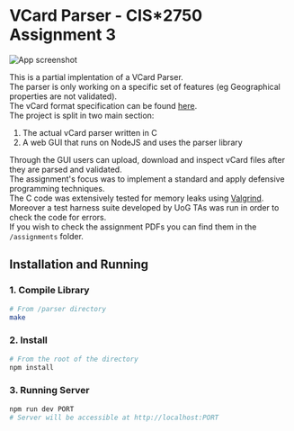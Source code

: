 # VCard Parser - CIS*2750 Assignment 3

![App screenshot](https://ibb.co/5F2KMKd)

This is a partial implentation of a VCard Parser.  
The parser is only working on a specific set of features (eg Geographical properties are not validated).  
The vCard format specification can be found [here](https://tools.ietf.org/html/rfc6350).  
The project is split in two main section: 
  1. The actual vCard parser written in C
  2. A web GUI that runs on NodeJS and uses the parser library
  
Through the GUI users can upload, download and inspect vCard files after they are parsed and validated.  
The assignment's focus was to implement a standard and apply defensive programming techniques.  
The C code was extensively tested for memory leaks using [Valgrind](http://valgrind.org/).  
Moreover a test harness suite developed by UoG TAs was run in order to check the code for errors.  
If you wish to check the assignment PDFs you can find them in the `/assignments` folder.  

## Installation and Running

### 1. Compile Library

```Bash
# From /parser directory
make
```

### 2. Install

```Bash
# From the root of the directory
npm install
```

### 3. Running Server

```Bash
npm run dev PORT
# Server will be accessible at http://localhost:PORT
```

